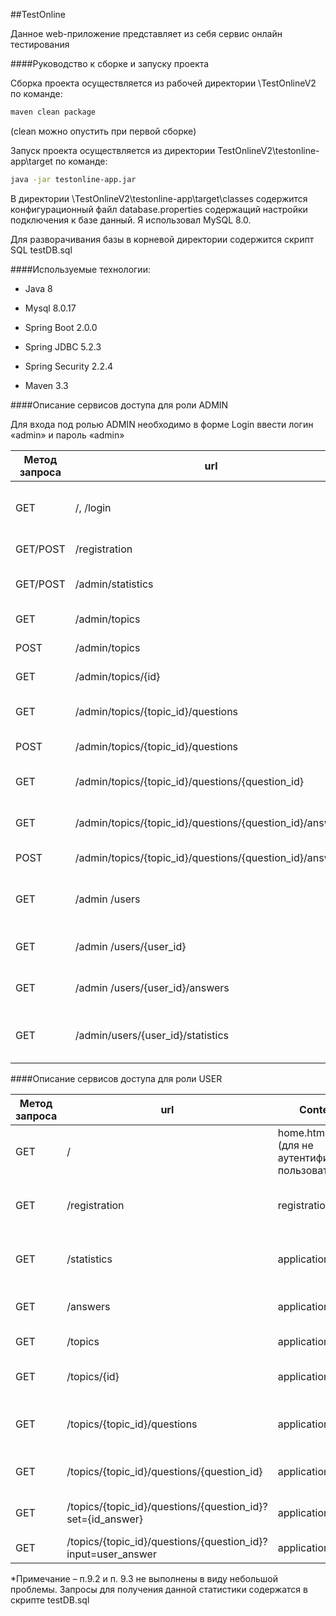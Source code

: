 ##TestOnline

Данное web-приложение представляет из себя сервис онлайн тестирования

####Руководство к сборке и запуску проекта

Сборка проекта осуществляется из рабочей директории \TestOnlineV2 по команде:

```bash
maven clean package
```
(clean можно опустить при первой сборке)

Запуск проекта осуществляется из директории TestOnlineV2\testonline-app\target по команде:

```bash
java -jar testonline-app.jar
```

В директории \TestOnlineV2\testonline-app\target\classes содержится конфигурационный файл database.properties содержащий настройки подключения к базе данный. Я использовал MySQL 8.0.

Для разворачивания базы в корневой директории содержится скрипт SQL testDB.sql

####Используемые технологии:

- Java 8

- Mysql 8.0.17

- Spring Boot 2.0.0

- Spring JDBC 5.2.3

- Spring Security 2.2.4

- Maven 3.3


####Описание сервисов доступа для роли  ADMIN

Для входа под ролью ADMIN необходимо в форме Login ввести логин «admin» и пароль «admin»

| **Метод запроса** | **url** | **Content-type** | **Описание** |
| --- | --- | --- | --- |
| GET | /, /login | home.html/ login.html (для не аутентифицированных пользователей) | Страница приветствия (и logout)/Форма аутентификации |
| GET/POST | /registration | registration.html | Форма регистрации новых участников |
| GET/POST | /admin/statistics | application/json | Общая статистика тестирования (п.8.1-8.4 задания) |
| GET | /admin/topics | application/json | Список тем тестирования |
| POST | /admin/topics | application/json | Создание новой темы |
| GET | /admin/topics/{id} | application/json | Получение записи темы по id |
| GET | /admin/topics/{topic\_id}/questions | application/json | Получение списка вопросов текущей темы |
| POST | /admin/topics/{topic\_id}/questions | application/json | Создание нового вопроса |
| GET | /admin/topics/{topic\_id}/questions/{question\_id} | application/json | Получение записи вопроса по question\_id |
| GET | /admin/topics/{topic\_id}/questions/{question\_id}/answers | application/json | Получение списка ответов текущего question\_id |
| POST | /admin/topics/{topic\_id}/questions/{question\_id}/answers | application/json | Создание нового ответа на вопрос |
| GET | /admin /users | application/json | Получение списка всех зарегистрированных пользователей |
| GET | /admin /users/{user\_id} | application/json | Получение записи пользователя по user\_id |
| GET | /admin /users/{user\_id}/answers | application/json | Получение списка ответов пользователя |
| GET | /admin/users/{user\_id}/statistics | application/json | Получения списка индивидуальной статистики пользователя |



####Описание сервисов доступа для роли  USER

| **Метод запроса** | **url** | **Content-type** | **Описание** |
| --- | --- | --- | --- |
| GET | / | home.html/ login.html (для не аутентифицированных пользователей) | Страница приветствия (и logout)/Форма аутентификации |
| GET | /registration | registration.html | Форма регистрации новых участников |
| GET | /statistics | application/json | Индивидуальная статистика пользователя (п. 9.1 задания* ) |
| GET | /answers | application/json | Получение списка ответов пользователя |
| GET | /topics | application/json | Список тем тестирования |
| GET | /topics/{id} | application/json | Получение записи темы по id |
| GET | /topics/{topic\_id}/questions | application/json | Получение списка вопросов текущей темы |
| GET | /topics/{topic\_id}/questions/{question\_id} | application/json | Получение записи вопроса по question\_id |
| GET | /topics/{topic\_id}/questions/{question\_id}?set={id\_answer} | application/json | Выбор ответа из предложенных вариантов |
| GET | /topics/{topic\_id}/questions/{question\_id}?input=user_answer | application/json | Ввод ответа |

\*Примечание – п.9.2 и п. 9.3 не выполнены в виду небольшой проблемы. Запросы для получения данной статистики содержатся в скрипте testDB.sql
